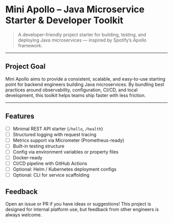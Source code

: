 # Mini Apollo – Java Microservice Starter & Developer Toolkit

> A developer-friendly project starter for building, testing, and deploying Java microservices — inspired by Spotify’s Apollo framework.

---

## Project Goal

Mini Apollo aims to provide a consistent, scalable, and easy-to-use starting point for backend engineers building Java microservices. By bundling best practices around observability, configuration, CI/CD, and local development, this toolkit helps teams ship faster with less friction.

---

## Features

- [ ] Minimal REST API starter (`/hello`, `/health`)
- [ ] Structured logging with request tracing
- [ ] Metrics support via Micrometer (Prometheus-ready)
- [ ] Built-in testing structure
- [ ] Config via environment variables or property files
- [ ] Docker-ready
- [ ] CI/CD pipeline with GitHub Actions
- [ ] Optional: Helm / Kubernetes deployment configs
- [ ] Optional: CLI for service scaffolding

## Feedback

Open an issue or PR if you have ideas or suggestions! This project is designed for internal platform use, but feedback from other engineers is always welcome.